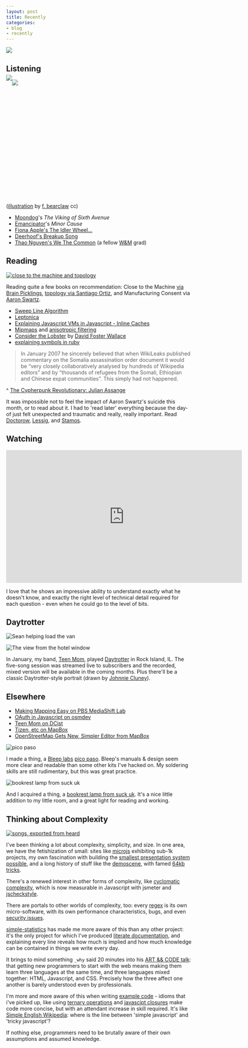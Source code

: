 ```yaml
---
layout: post
title: Recently
categories:
- blog
- recently
---
```


![](http://farm9.staticflickr.com/8196/8395814828_d1d42d9fac_h.jpg)

## Listening

<div style='height:320px'>
<img src='http://farm8.staticflickr.com/7247/6864042534_b580e90af3_n.jpg' style='float:left;margin-top:-13px;' /><img src='http://farm9.staticflickr.com/8073/8414344542_2195877fb5_n.jpg' style='float:left;' />
</div>

([illustration](http://www.flickr.com/photos/fionabearclaw/6864042534/) by [f. bearclaw](http://www.flickr.com/people/fionabearclaw/) cc)

* [Moondog](http://en.wikipedia.org/wiki/Moondog)'s _The Viking of Sixth Avenue_
* [Emancipator](http://www.emancipatormusic.com/)'s _Minor Cause_
* [Fiona Apple's The Idler Wheel...](http://en.wikipedia.org/wiki/The_Idler_Wheel...)
* [Deerhoof's Breakup Song](http://www.polyvinylrecords.com/breakupsong)
* [Thao Nguyen's We The Common](http://thaoandthegetdownstaydown.com/) (a fellow [W&M](http://www.wm.edu/) grad)

## Reading

[![close to the machine and topology](http://farm9.staticflickr.com/8054/8416434221_1099470a97_b.jpg)](http://www.flickr.com/photos/tmcw/8416434221/in/photostream)

Reading quite a few books on recommendation: Close to the Machine [via Brain Picklings](http://www.brainpickings.org/index.php/2012/07/26/close-to-the-machine-ellen-ullman/),
[topology via Santiago Ortiz](https://twitter.com/moebio), and Manufacturing Consent
via [Aaron Swartz](http://www.aaronsw.com/weblog/epiphany).

* [Sweep Line Algorithm](http://compgeom.cs.uiuc.edu/~jeffe/teaching/373/notes/x06-sweepline.pdf)
* [Leptonica](http://tpgit.github.com/UnOfficialLeptDocs/leptonica/index.html)
* [Explaining Javascript VMs in Javascript - Inline Caches](http://mrale.ph/blog/2012/06/03/explaining-js-vms-in-js-inline-caches.html)
* [Mipmaps](http://en.wikipedia.org/wiki/Mipmap) and [anisotropic filtering](http://en.wikipedia.org/wiki/Anisotropic_Filtering)
* [Consider the Lobster](http://www.gourmet.com/magazine/2000s/2004/08/consider_the_lobster?printable=true)
  by [David Foster Wallace](http://en.wikipedia.org/wiki/David_Foster_Wallace)
* [explaining symbols in ruby](http://www.troubleshooters.com/codecorn/ruby/symbols.htm)

> In January 2007 he sincerely believed that when WikiLeaks published commentary on the Somalia assassination order document it would be “very closely collaboratively analysed by hundreds of Wikipedia editors” and by “thousands of refugees from the Somali, Ethiopian and Chinese expat communities”. This simply had not happened.

^ [The Cypherpunk Revolutionary: Julian Assange](http://www.themonthly.com.au/julian-assange-cypherpunk-revolutionary-robert-manne-3081)

It was impossible not to feel the impact of Aaron Swartz's suicide this month,
or to read about it. I had to 'read later' everything because the day-of
just felt unexpected and traumatic and really, really important. Read
[Doctorow](http://boingboing.net/2013/01/12/rip-aaron-swartz.html),
[Lessig](http://lessig.tumblr.com/post/40347463044/prosecutor-as-bully),
and [Stamos](http://unhandled.com/2013/01/12/the-truth-about-aaron-swartzs-crime/).

## Watching

<iframe width="640" height="360" src="http://www.youtube-nocookie.com/embed/AUyIMWnb1JQ?rel=0" frameborder="0" allowfullscreen> </iframe>

I love that he shows an impressive ability to understand exactly what he doesn't
know, and exactly the right level of technical detail required for each question -
even when he could go to the level of bits.

## Daytrotter

![Sean helping load the van](http://farm9.staticflickr.com/8353/8395821266_6df5477fdb_b.jpg)

![The view from the hotel window](http://farm9.staticflickr.com/8358/8394734351_6113a7b005_b.jpg)

In January, my band, [Teen Mom](http://www.teenmomdc.com/), played [Daytrotter](http://www.daytrotter.com/)
in Rock Island, IL. The five-song session was streamed live to subscribers
and the recorded, mixed version will be available in the coming months. Plus
there'll be a classic Daytrotter-style portrait (drawn by [Johnnie Cluney](http://www.daytrotter.com/#!/content/about.htm)).

## Elsewhere

* [Making Mapping Easy on PBS MediaShift Lab](http://www.pbs.org/idealab/2013/01/making-mapping-easy-a-new-editor-for-openstreetmap015.html)
* [OAuth in Javascript on osmdev](http://mapbox.com/osmdev/2013/01/15/oauth-in-javascript/)
* [Teen Mom on DCist](http://dcist.com/2013/01/three_stars_teen_mom.php)
* [Tizen, etc on MapBox](http://mapbox.com/blog/tizen-firefox-mobile/)
* [OpenStreetMap Gets New, Simpler Editor from MapBox](http://idealab.talkingpointsmemo.com/2013/01/openstreetmap-gets-new-simpler-editor-from-mapbox.php)

![pico paso](http://farm9.staticflickr.com/8506/8407350784_0819b88877_h.jpg)

I made a thing, a [Bleep labs](http://bleeplabs.com/) [pico paso](http://bleeplabs.com/store/the-pico-paso/).
Bleep's manuals & design seem more clear and readable than some other kits I've hacked on.
My soldering skills are still rudimentary, but this was great practice.

![bookrest lamp from suck uk](http://farm9.staticflickr.com/8474/8400241373_b1b762cb47_b.jpg)

And I acquired a thing, a [bookrest lamp from suck uk](http://www.suck.uk.com/products/bookrestlamp).
It's a nice little addition to my little room, and a great light for reading and working.

## Thinking about Complexity

[![songs, exported from heard](http://farm9.staticflickr.com/8356/8413737349_60a4ddd5b9_b.jpg)](http://www.flickr.com/photos/tmcw/8413737349/in/photostream)

I've been thinking a lot about complexity, simplicity, and size. In one area,
we have the fetishization of small: sites like [microjs](http://microjs.com/)
exhibiting sub-1k projects, my own fascination with building the
[smallest presentation system possible](https://github.com/tmcw/pig), and
a long history of stuff like the [demoscene](http://en.wikipedia.org/wiki/Demoscene),
with famed [64kb tricks](http://and.intercon.ru/?id=about).

There's a renewed interest in other forms of complexity, like
[cyclomatic complexity](http://en.wikipedia.org/wiki/Cyclomatic_complexity), which
is now measurable in Javascript with jsmeter and
[jscheckstyle](https://github.com/nomiddlename/jscheckstyle).

There are portals to other worlds of complexity, too:
every [regex](http://www.regular-expressions.info/)
is its own micro-software, with its own performance characteristics, bugs, and even
[security issues](http://swtch.com/~rsc/regexp/regexp3.html).

[simple-statistics](https://github.com/tmcw/simple-statistics) has made me more
aware of this than any other project: it's the only project for which I've produced
[literate documentation](http://macwright.org/simple-statistics/docs/simple_statistics.html),
and explaining every line reveals how much is implied and how much knowledge
can be contained in things we write every day.

It brings to mind something `_why` said 20 minutes into his
[ART && CODE talk](https://vimeo.com/5047563): that getting new programmers
to start with the web means making them learn three languages at the same time,
and three languages mixed together: HTML, Javascript, and CSS. Precisely how
the three affect one another is barely understood even by professionals.

I'm more and more aware of this when writing [example code](http://mapbox.com/mapbox.js/examples/) -
idioms that i've picked up, like using [ternary operations](http://en.wikipedia.org/wiki/Ternary_operation)
and [javascipt closures](http://stackoverflow.com/questions/111102/how-do-javascript-closures-work)
make code more concise, but with an attendant increase in skill required. It's like
[Simple English Wikipedia](http://simple.wikipedia.org/wiki/Main_Page): where
is the line between 'simple javascript' and 'tricky javascript'?

If nothing else, programmers need to be brutally aware of their own
assumptions and assumed knowledge.
